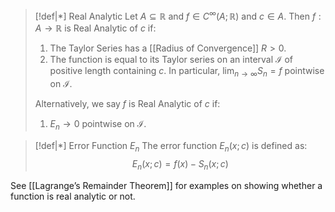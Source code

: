 
>[!def|*] Real Analytic
>Let $A \subseteq \mathbb{R}$ and $f \in C^\infty (A; \mathbb{R})$ and $c \in A$. Then $f: A \rightarrow \mathbb{R}$ is Real Analytic of $c$ if:
>1. The Taylor Series has a [[Radius of Convergence]] $R > 0$.
>2. The function is equal to its Taylor series on an interval $\mathcal I$ of positive length containing $c$. In particular, $\lim_{n \rightarrow \infty} S_n = f$ pointwise on $\mathcal I$. 
>
>Alternatively, we say $f$ is Real Analytic of $c$ if:
>1. $E_n \rightarrow 0$ pointwise on $\mathcal I$.

>[!def|*] Error Function $E_n$
>The error function $E_n(x;c)$ is defined as: $$E_n(x;c) = f(x) - S_n(x;c)$$

See [[Lagrange’s Remainder Theorem]] for examples on showing whether a function is real analytic or not.